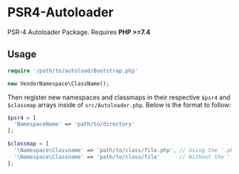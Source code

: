 # PSR4-Autoloader
PSR-4 Autoloader Package. Requires **PHP >=7.4**

## Usage
```php
require '/path/to/autoload/Bootstrap.php'

new VendorNamespace\ClassName();
```

Then register new namespaces and classmaps in their respective `$psr4` and `$classmap` arrays inside of `src/Autoloader.php`. Below is the format to follow:

```php
$psr4 = [
  'NamespaceName' => 'path/to/directory'
];

$classmap = [
  '\Namespace\Classname' => 'path/to/class/file.php', // Using the '.php` extension
  '\Namespace\Classname' => 'path/to/class/file'      // Without the '.php` extension
];
```
